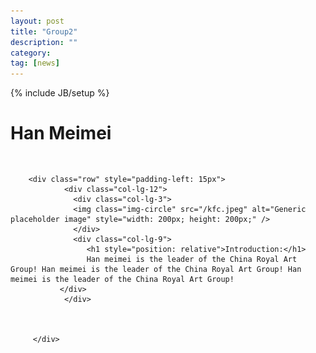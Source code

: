 ```yaml
---
layout: post
title: "Group2"
description: ""
category: 
tag: [news]
---
```

{% include JB/setup %}


<div class="content-wrapper">
		     <div id="Han Meimei" class="col-lg-12" style="padding-bottom: 3%"><h1>Han Meimei</h1></div>

		<div class="row" style="padding-left: 15px">
                <div class="col-lg-12">
                  <div class="col-lg-3">
                  <img class="img-circle" src="/kfc.jpeg" alt="Generic placeholder image" style="width: 200px; height: 200px;" />
                  </div>
                  <div class="col-lg-9">
                     <h1 style="position: relative">Introduction:</h1>
                     Han meimei is the leader of the China Royal Art Group! Han meimei is the leader of the China Royal Art Group! Han meimei is the leader of the China Royal Art Group!
               </div>
                </div>

               

	     </div>
</div>

